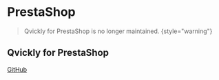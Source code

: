 # PrestaShop

> Qvickly for PrestaShop is no longer maintained.
> {style="warning"}

## Qvickly for PrestaShop
[GitHub](https://github.com/Billmate/prestashop)
